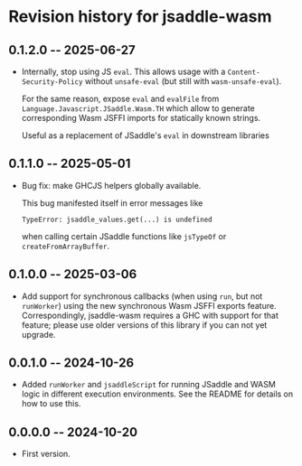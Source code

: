 # Revision history for jsaddle-wasm

## 0.1.2.0 -- 2025-06-27

 * Internally, stop using JS `eval`. This allows usage with a `Content-Security-Policy` without `unsafe-eval` (but still with `wasm-unsafe-eval`).

   For the same reason, expose `eval` and `evalFile` from `Language.Javascript.JSaddle.Wasm.TH` which allow to generate corresponding Wasm JSFFI imports for statically known strings.

   Useful as a replacement of JSaddle's `eval` in downstream libraries

## 0.1.1.0 -- 2025-05-01

 * Bug fix: make GHCJS helpers globally available.

   This bug manifested itself in error messages like
   ```
   TypeError: jsaddle_values.get(...) is undefined
   ```
   when calling certain JSaddle functions like `jsTypeOf` or `createFromArrayBuffer`.

## 0.1.0.0 -- 2025-03-06

 * Add support for synchronous callbacks (when using `run`, but not `runWorker`) using the new synchronous Wasm JSFFI exports feature.
   Correspondingly, jsaddle-wasm requires a GHC with support for that feature; please use older versions of this library if you can not yet upgrade.

## 0.0.1.0 -- 2024-10-26

 * Added `runWorker` and `jsaddleScript` for running JSaddle and WASM logic in different execution environments. See the README for details on how to use this.

## 0.0.0.0 -- 2024-10-20

 * First version.

